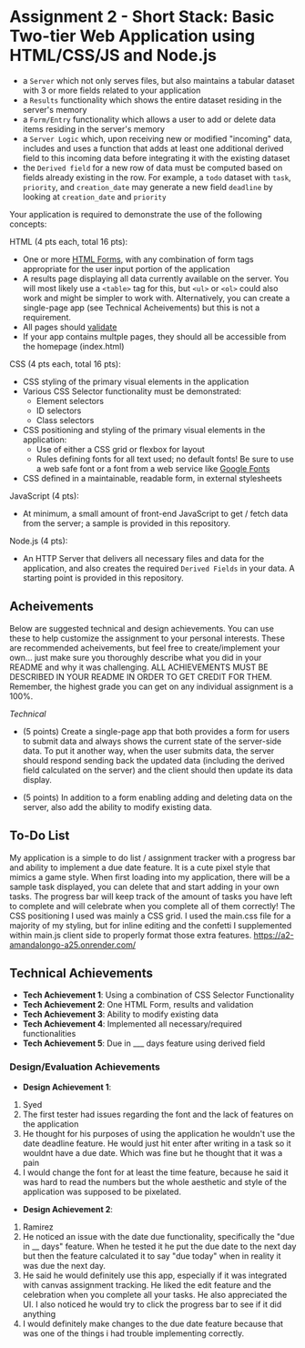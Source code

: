 Assignment 2 - Short Stack: Basic Two-tier Web Application using HTML/CSS/JS and Node.js  
===

- a `Server` which not only serves files, but also maintains a tabular dataset with 3 or more fields related to your application
- a `Results` functionality which shows the entire dataset residing in the server's memory
- a `Form/Entry` functionality which allows a user to add or delete data items residing in the server's memory
- a `Server Logic` which, upon receiving new or modified "incoming" data, includes and uses a function that adds at least one additional derived field to this incoming data before integrating it with the existing dataset
- the `Derived field` for a new row of data must be computed based on fields already existing in the row. 
For example, a `todo` dataset with `task`, `priority`, and `creation_date` may generate a new field `deadline` by looking at `creation_date` and `priority`

Your application is required to demonstrate the use of the following concepts:

HTML (4 pts each, total 16 pts):
- One or more [HTML Forms](https://developer.mozilla.org/en-US/docs/Learn/HTML/Forms), with any combination of form tags appropriate for the user input portion of the application
- A results page displaying all data currently available on the server. You will most likely use a `<table>` tag for this, but `<ul>` or `<ol>` could also work and might be simpler to work with. Alternatively, you can create a single-page app (see Technical Acheivements) but this is not a requirement.
- All pages should [validate](https://validator.w3.org)
- If your app contains multple pages, they should all be accessible from the homepage (index.html)

CSS (4 pts each, total 16 pts):
- CSS styling of the primary visual elements in the application
- Various CSS Selector functionality must be demonstrated:
    - Element selectors
    - ID selectors
    - Class selectors
- CSS positioning and styling of the primary visual elements in the application:
    - Use of either a CSS grid or flexbox for layout
    - Rules defining fonts for all text used; no default fonts! Be sure to use a web safe font or a font from a web service like [Google Fonts](http://fonts.google.com/)
- CSS defined in a maintainable, readable form, in external stylesheets 

JavaScript (4 pts):
- At minimum, a small amount of front-end JavaScript to get / fetch data from the server; a sample is provided in this repository.

Node.js (4 pts):
- An HTTP Server that delivers all necessary files and data for the application, and also creates the required `Derived Fields` in your data. 
A starting point is provided in this repository.


Acheivements
---

Below are suggested technical and design achievements. You can use these to help customize the assignment to your personal interests. These are recommended acheivements, but feel free to create/implement your own... just make sure you thoroughly describe what you did in your README and why it was challenging. ALL ACHIEVEMENTS MUST BE DESCRIBED IN YOUR README IN ORDER TO GET CREDIT FOR THEM. Remember, the highest grade you can get on any individual assignment is a 100%.

*Technical*
- (5 points) Create a single-page app that both provides a form for users to submit data and always shows the current state of the server-side data. To put it another way, when the user submits data, the server should respond sending back the updated data (including the derived field calculated on the server) and the client should then update its data display.

- (5 points) In addition to a form enabling adding and deleting data on the server, also add the ability to modify existing data.


## To-Do List
My application is a simple to do list / assignment tracker with a progress bar and ability to implement a due date feature. It is a cute pixel style that mimics a game style. When first loading into my application, there will be a sample task displayed, you can delete that and start adding in your own tasks. The progress bar will keep track of the amount of tasks you have left to complete and will celebrate when you complete all of them correctly! The CSS positioning I used was mainly a CSS grid. I used the main.css file for a majority of my styling, but for inline editing and the confetti I supplemented within main.js client side to properly format those extra features. 
https://a2-amandalongo-a25.onrender.com/

## Technical Achievements
- **Tech Achievement 1**: Using a combination of CSS Selector Functionality
- **Tech Achievement 2**: One HTML Form, results and validation
- **Tech Achievement 3**: Ability to modify existing data
- **Tech Achievement 4**: Implemented all necessary/required functionalities
- **Tech Achievement 5**: Due in ___ days feature using derived field 

### Design/Evaluation Achievements
- **Design Achievement 1**:
1. Syed
2. The first tester had issues regarding the font and the lack of features on the application
3. He thought for his purposes of using the application he wouldn't use the date deadline feature. He would just hit enter after writing in a task so it wouldnt have a due date. Which was fine but he thought that it was a pain
4. I would change the font for at least the time feature, because he said it was hard to read the numbers but the whole aesthetic and style of the application was supposed to be pixelated. 

- **Design Achievement 2**:
1. Ramirez
2. He noticed an issue with the date due functionality, specifically the "due in __ days" feature. When he tested it he put the due date to the next day but then the feature calculated it to say "due today" when in reality it was due the next day. 
3. He said he would definitely use this app, especially if it was integrated with canvas assignment tracking. He liked the edit feature and the celebration when you complete all your tasks. He also appreciated the UI. I also noticed he would try to click the progress bar to see if it did anything
4. I would definitely make changes to the due date feature because that was one of the things i had trouble implementing correctly.  
